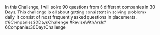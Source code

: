 In this Challenge, I will solve 90 questions from 6 different companies in 30 Days.
This challenge is all about getting consistent in solving problems daily.
It consist of most frequently asked questions in placements.
#6Companies30DaysChallenge
#ReviseWithArsh# 6Companies30DaysChallenge
